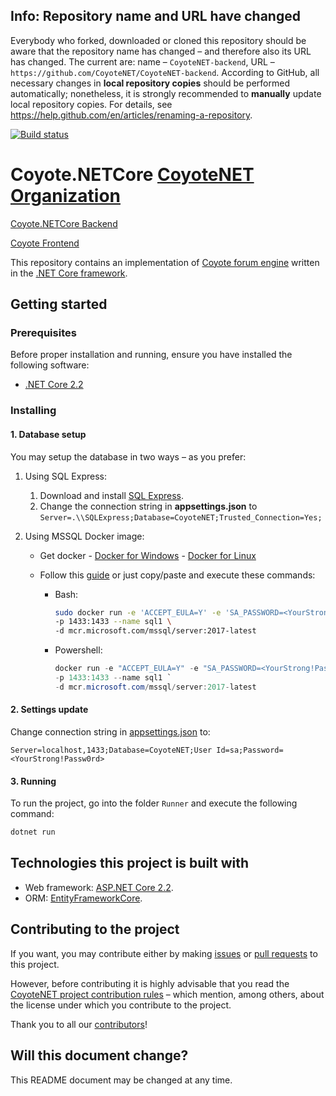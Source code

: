 ## Info: Repository name and URL have changed

Everybody who forked, downloaded or cloned this repository should be aware that the repository name has changed – and therefore also its URL has changed. The current are: name – `CoyoteNET-backend`, URL – `https://github.com/CoyoteNET/CoyoteNET-backend`. According to GitHub, all necessary changes in **local repository copies** should be performed automatically; nonetheless, it is strongly recommended to **manually** update local repository copies. For details, see https://help.github.com/en/articles/renaming-a-repository.

[![Build status](https://ci.appveyor.com/api/projects/status/arojw899fesp1qt1?svg=true)](https://ci.appveyor.com/project/dotNETSanta/coyote-netcore)

# Coyote.NETCore [CoyoteNET Organization](https://github.com/CoyoteNET)

[Coyote.NETCore Backend](https://github.com/dotNETSanta/Coyote.NETCore)

[Coyote Frontend](https://github.com/dotNETSanta/CoyoteFrontend)

This repository contains an implementation of [Coyote forum engine](https://github.com/adam-boduch/coyote) written in the [.NET Core framework](https://en.wikipedia.org/wiki/.NET_Core).

## Getting started

### Prerequisites

Before proper installation and running, ensure you have installed the following software:
* [.NET Core 2.2](https://dotnet.microsoft.com/download/dotnet-core/2.2)

### Installing

#### 1. Database setup

You may setup the database in two ways – as you prefer:

1. Using SQL Express:
	
	1. Download and install [SQL Express](https://www.microsoft.com/pl-pl/sql-server/sql-server-editions-express).
	2. Change the connection string in **appsettings.json** to `Server=.\\SQLExpress;Database=CoyoteNET;Trusted_Connection=Yes;`

2. Using MSSQL Docker image:

	* Get docker
        	- [Docker for Windows](https://docs.docker.com/docker-for-windows/install/)
        	- [Docker for Linux](https://docs.docker.com/install/linux/docker-ce/centos/)
	* Follow this [guide](https://docs.microsoft.com/en-us/sql/linux/quickstart-install-connect-docker?view=sql-server-2017) or just copy/paste and execute these commands:
	
		- Bash:

			```bash
			sudo docker run -e 'ACCEPT_EULA=Y' -e 'SA_PASSWORD=<YourStrong!Passw0rd>' \
			-p 1433:1433 --name sql1 \
			-d mcr.microsoft.com/mssql/server:2017-latest
			```

		- Powershell:

			```powershell
			docker run -e "ACCEPT_EULA=Y" -e "SA_PASSWORD=<YourStrong!Passw0rd>" `
			-p 1433:1433 --name sql1 `
			-d mcr.microsoft.com/mssql/server:2017-latest
			```

#### 2. Settings update

Change connection string in [appsettings.json](https://github.com/dotNETSanta/Coyote.NETCore/blob/master/Runner/appsettings.json) to:

```string
Server=localhost,1433;Database=CoyoteNET;User Id=sa;Password=<YourStrong!Passw0rd>
```

#### 3. Running

To run the project, go into the folder `Runner` and execute the following command:

```bash
dotnet run
```

## Technologies this project is built with

* Web framework: [ASP.NET Core 2.2](https://docs.microsoft.com/pl-pl/aspnet/core/?view=aspnetcore-2.2).
* ORM: [EntityFrameworkCore](https://github.com/aspnet/EntityFrameworkCore).

## Contributing to the project

If you want, you may contribute either by making [issues](https://github.com/CoyoteNET/CoyoteNET-backend/issues) or [pull requests](https://github.com/CoyoteNET/CoyoteNET-backend/pulls) to this project.

However, before contributing it is highly advisable that you read the [CoyoteNET project contribution rules](https://github.com/CoyoteNET/CoyoteNET-backend/wiki/CoyoteNET-project-contribution-rules) – which mention, among others, about the license under which you contribute to the project.

Thank you to all our [contributors](https://github.com/CoyoteNET/CoyoteNET-backend/graphs/contributors)!

## Will this document change?

This README document may be changed at any time.
